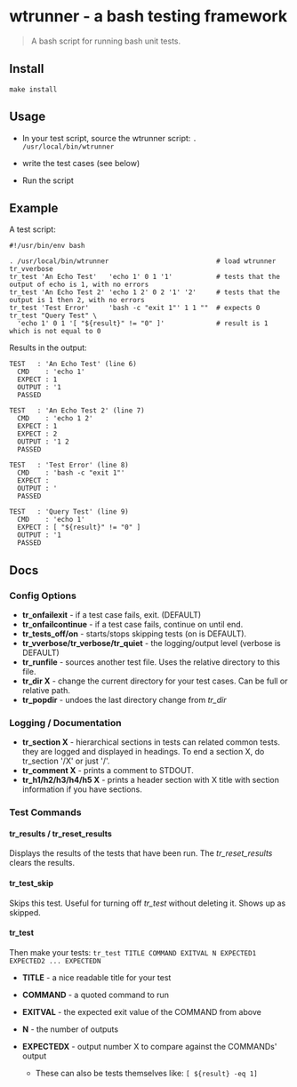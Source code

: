

# wtrunner - a bash testing framework

> A bash script for running bash unit tests.

## Install

`make install`

## Usage

- In your test script, source the wtrunner script: `. /usr/local/bin/wtrunner`

- write the test cases (see below)

- Run the script

## Example

A test script:
```
#!/usr/bin/env bash

. /usr/local/bin/wtrunner                           # load wtrunner
tr_vverbose
tr_test 'An Echo Test'   'echo 1' 0 1 '1'           # tests that the output of echo is 1, with no errors
tr_test 'An Echo Test 2' 'echo 1 2' 0 2 '1' '2'     # tests that the output is 1 then 2, with no errors
tr_test 'Test Error'     'bash -c "exit 1"' 1 1 ""  # expects 0
tr_test "Query Test" \ 
  'echo 1' 0 1 '[ "${result}" != "0" ]'             # result is 1 which is not equal to 0
```

Results in the output:

```
TEST   : 'An Echo Test' (line 6)
  CMD    : 'echo 1'
  EXPECT : 1
  OUTPUT : '1
  PASSED

TEST   : 'An Echo Test 2' (line 7)
  CMD    : 'echo 1 2'
  EXPECT : 1
  EXPECT : 2
  OUTPUT : '1 2
  PASSED

TEST   : 'Test Error' (line 8)
  CMD    : 'bash -c "exit 1"'
  EXPECT :
  OUTPUT : '
  PASSED
  
TEST   : 'Query Test' (line 9)
  CMD    : 'echo 1'
  EXPECT : [ "${result}" != "0" ]
  OUTPUT : '1
  PASSED
```



## Docs

### Config Options

- **tr_onfailexit** - if a test case fails, exit. (DEFAULT)
- **tr_onfailcontinue** - if a test case fails, continue on until end.
- **tr_tests_off/on** - starts/stops skipping tests (on is DEFAULT).
- **tr_vverbose/tr_verbose/tr_quiet** - the logging/output level (verbose is DEFAULT)
- **tr_runfile** - sources another test file. Uses the relative directory to this file.
- **tr_dir X** - change the current directory for your test cases. Can be full or relative path.
- **tr_popdir** - undoes the last directory change from *tr_dir*

### Logging / Documentation

- **tr_section X** - hierarchical sections in tests can related common tests. they are logged and displayed in headings. To end a section X, do tr_section '/X' or just '/'.
- **tr_comment X** - prints a comment to STDOUT.
- **tr_h1/h2/h3/h4/h5 X** - prints a header section with X title with section information if you have sections.

### Test Commands

#### tr_results / tr_reset_results

Displays the results of the tests that have been run. The *tr_reset_results* clears the results.

#### tr_test_skip

Skips this test. Useful for turning off *tr_test* without deleting it. Shows up as skipped.

#### tr_test

Then make your tests: `tr_test TITLE COMMAND EXITVAL N EXPECTED1 EXPECTED2 ... EXPECTEDN`

- **TITLE** - a nice readable title for your test

- **COMMAND** - a quoted command to run

- **EXITVAL** - the expected exit value of the COMMAND from above

- **N** - the number of outputs

- **EXPECTEDX** - output number X to compare against the COMMANDs' output
  - These can also be tests themselves like: `[ ${result} -eq 1]`
```
```


